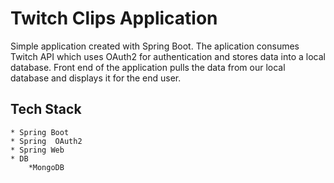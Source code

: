 # Twitch Clips Application 

Simple application created with Spring Boot. The aplication consumes Twitch API which uses OAuth2 for authentication and stores data into a local database. 
Front end of the application pulls the data from our local database and displays it for the end user. 

## Tech Stack
    * Spring Boot
    * Spring  OAuth2
    * Spring Web
    * DB 
        *MongoDB